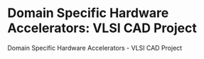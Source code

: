 # Domain Specific Hardware Accelerators: VLSI CAD Project
Domain Specific Hardware Accelerators - VLSI CAD Project
